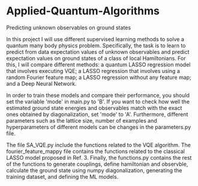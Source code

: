 # Applied-Quantum-Algorithms
 Predicting unknown observables on ground states

 In this project I will use different supervised learning methods to solve a quantum many body physics problem.
 Specifically, the task is to learn to predict from data expectation values of unknown
 observables and predict expectation values on ground states of a class of local Hamiltonians. For this, I will compare different methods:
 a quantum LASSO regression model that involves executing VQE; a LASSO regression that involves using a random Fourier feature map; a LASSO 
 regression without any feature map; and a Deep Neural Network.

 In order to train these models and compare their performance, you should set the variable 'mode' in main.py to 'B'. If you want to check how
 well the estimated ground state energies and observables match with the exact ones obtained by diagonalization, set 'mode' to 'A'. Furthermore, different 
 parameters such as the lattice size, number of examples and hyperparameters of different models can be changes in the parameters.py file.

 The file SA_VQE.py include the functions related to the VQE algorithm. The fourier_feature_mappy file contains the functions related to the classical
 LASSO model proposed in Ref. 3. Finally, the functions.py contains the rest of the functions to generate couplings, define hamiltonian and observble,
 calculate the ground state using numpy diagonalization, generating the training dataset, and defining the ML models.

